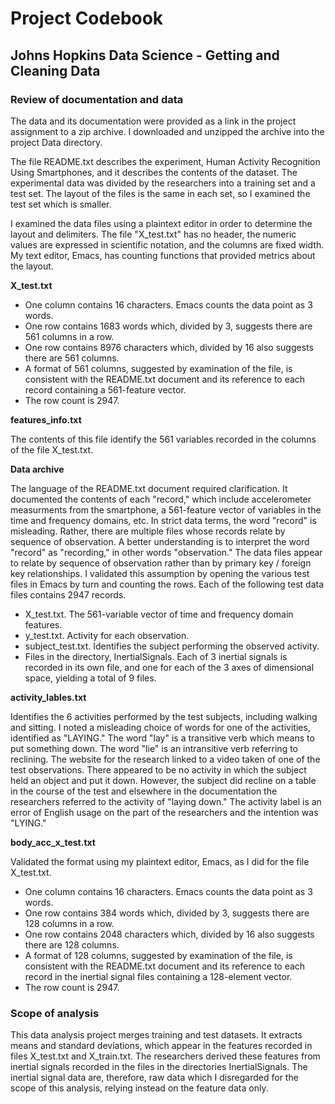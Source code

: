 # Project Codebook
## Johns Hopkins Data Science - Getting and Cleaning Data

### Review of documentation and data
The data and its documentation were provided as a link in the project assignment to a zip archive. I downloaded and unzipped the archive into the project Data directory.

The file README.txt describes the experiment, Human Activity Recognition Using Smartphones, and it describes the contents of the dataset. The experimental data was divided by the researchers into a training set and a test set. The layout of the files is the same in each set, so I examined the test set which is smaller.

I examined the data files using a plaintext editor in order to determine the layout and delimiters. The file "X_test.txt" has no header, the numeric values are expressed in scientific notation, and the columns are fixed width. My text editor, Emacs, has counting functions that provided metrics about the layout.

**X_test.txt**

* One column contains 16 characters. Emacs counts the data point as 3 words.
* One row contains 1683 words which, divided by 3, suggests there are 561 columns in a row.
* One row contains 8976 characters which, divided by 16 also suggests there are 561 columns.
* A format of 561 columns, suggested by examination of the file, is consistent with the README.txt document and its reference to each record containing a 561-feature vector.
* The row count is 2947.

**features_info.txt**

The contents of this file identify the 561 variables recorded in the columns of the file X_test.txt.

**Data archive**

The language of the README.txt document required clarification. It documented the contents of each "record," which include accelerometer measurments from the smartphone, a 561-feature vector of variables in the time and frequency domains, etc. In strict data terms, the word "record" is misleading. Rather, there are multiple files whose records relate by sequence of observation. A better understanding is to interpret the word "record" as "recording," in other words "observation." The data files appear to relate by sequence of observation rather than by primary key / foreign key relationships. I validated this assumption by opening the various test files in Emacs by turn and counting the rows. Each of the following test data files contains 2947 records.

* X_test.txt. The 561-variable vector of time and frequency domain features.
* y_test.txt. Activity for each observation.
* subject_test.txt. Identifies the subject performing the observed activity.
* Files in the directory, InertialSignals. Each of 3 inertial signals is recorded in its own file, and one for each of the 3 axes of dimensional space, yielding a total of 9 files.

**activity_lables.txt**

Identifies the 6 activities performed by the test subjects, including walking and sitting. I noted a misleading choice of words for one of the activities, identified as "LAYING." The word "lay" is a transitive verb which means to put something down. The word "lie" is an intransitive verb referring to reclining. The website for the research linked to a video taken of one of the test observations. There appeared to be no activity in which the subject held an object and put it down. However, the subject did recline on a table in the course of the test and elsewhere in the documentation the researchers referred to the activity of "laying down." The activity label is an error of English usage on the part of the researchers and the intention was "LYING."

**body_acc_x_test.txt**

Validated the format using my plaintext editor, Emacs, as I did for the file X_test.txt.

* One column contains 16 characters. Emacs counts the data point as 3 words.
* One row contains 384 words which, divided by 3, suggests there are 128 columns in a row.
* One row contains 2048 characters which, divided by 16 also suggests there are 128 columns.
* A format of 128 columns, suggested by examination of the file, is consistent with the README.txt document and its reference to each record in the inertial signal files containing a 128-element vector.
* The row count is 2947.

### Scope of analysis
This data analysis project merges training and test datasets. It extracts means and standard deviations, which appear in the features recorded in files X_test.txt and X_train.txt. The researchers derived these features from inertial signals recorded in the files in the directories InertialSignals. The inertial signal data are, therefore, raw data which I disregarded for the scope of this analysis, relying instead on the feature data only.